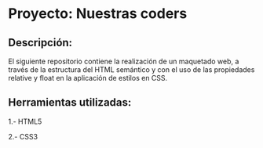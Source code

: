 # Proyecto: Nuestras coders

## Descripción:

El siguiente repositorio contiene la realización de un maquetado web, a través de la estructura del HTML semántico y con el uso de las propiedades relative y float en la aplicación de estilos en CSS.

## Herramientas utilizadas:

1.- HTML5

2.- CSS3